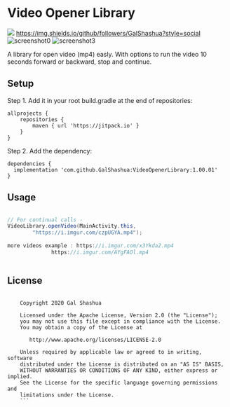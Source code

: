 # Video Opener Library

[![](https://jitpack.io/v/GalShashua/VideoOpenerLibrary.svg)](https://jitpack.io/#GalShashua/VideoOpenerLibrary)
https://img.shields.io/github/followers/GalShashua?style=social
![screenshot0](https://user-images.githubusercontent.com/56959832/99788323-a2357d00-2b29-11eb-95f2-de9b57415958.JPG)
![screenshot3](https://user-images.githubusercontent.com/56959832/99791789-d1022200-2b2e-11eb-80b5-8d49cf2de8f5.JPG)

A library for open video (mp4) easly.
With options to run the video 10 seconds forward or backward, stop and continue.

## Setup
Step 1. Add it in your root build.gradle at the end of repositories:
```
allprojects {
    repositories {
	    maven { url 'https://jitpack.io' }
    }
}
```

Step 2. Add the dependency:

```
dependencies {
  implementation 'com.github.GalShashua:VideoOpenerLibrary:1.00.01'
}

```

## Usage
```java

// For continual calls - 
VideoLibrary.openVideo(MainActivity.this, 
		"https://i.imgur.com/czpUGYA.mp4");
		
more videos example : https://i.imgur.com/x3Ykda2.mp4
		      https://i.imgur.com/AYgFAOl.mp4
	
```	


## License
```	

    Copyright 2020 Gal Shashua

    Licensed under the Apache License, Version 2.0 (the "License");
    you may not use this file except in compliance with the License.
    You may obtain a copy of the License at

       http://www.apache.org/licenses/LICENSE-2.0

    Unless required by applicable law or agreed to in writing, software
    distributed under the License is distributed on an "AS IS" BASIS,
    WITHOUT WARRANTIES OR CONDITIONS OF ANY KIND, either express or implied.
    See the License for the specific language governing permissions and
    limitations under the License.
    ``` 
